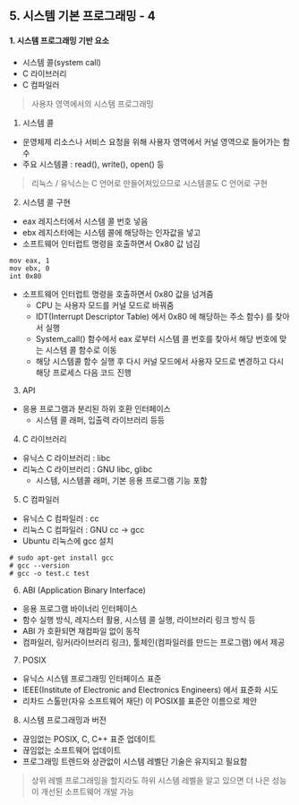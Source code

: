 ## 5. 시스템 기본 프로그래밍 - 4

#### 1. 시스템 프로그래밍 기반 요소
* 시스템 콜(system call)
* C 라이브러리
* C 컴파일러
> 사용자 영역에서의 시스템 프로그래밍

1. 시스템 콜
* 운영체제 리소스나 서비스 요청을 위해 사용자 영역에서 커널 영역으로 들어가는 함수
* 주요 시스템콜 : read(), write(), open() 등
> 리눅스 / 유닉스는 C 언어로 만들어져있으므로 시스템콜도 C 언어로 구현

2. 시스템 콜 구현
* eax 레지스터에서 시스템 콜 번호 넣음
* ebx 레지스터에는 시스템 콜에 해당하는 인자값을 넣고
* 소프트웨어 인터럽트 명령을 호출하면서 Ox80 값 넘김
```
mov eax, 1
mov ebx, 0
int 0x80
```
* 소프트웨어 인터럽트 명령을 호출하면서 0x80 값을 넘겨줌
    * CPU 는 사용자 모드를 커널 모드로 바꿔줌
    * IDT(Interrupt Descriptor Table) 에서 0x80 에 해당하는 주소 함수) 를 찾아서 실행
    * System_call() 함수에서 eax 로부터 시스템 콜 번호를 찾아서 해당 번호에 맞는 시스템 콜 함수로 이동
    * 해당 시스템콜 함수 실행 후 다시 커널 모드에서 사용자 모드로 변경하고 다시 해당 프로세스 다음 코드 진행
    
3. API
* 응용 프로그램과 분리된 하위 호환 인터페이스
    * 시스템 콜 래퍼, 입출력 라이브러리 등등
    
4. C 라이브러리
* 유닉스 C 라이브러리 : libc
* 리눅스 C 라이브러리 : GNU libc, glibc
    * 시스템, 시스템콜 래퍼, 기본 응용 프로그램 기능 포함
    
5. C 컴파일러
* 유닉스 C 컴파일러 : cc
* 리눅스 C 컴파일러 : GNU cc -> gcc
* Ubuntu 리눅스에 gcc 설치
```
# sudo apt-get install gcc
# gcc --version
# gcc -o test.c test
```

6. ABI (Application Binary Interface)
* 응용 프로그램 바이너리 인터페이스
* 함수 실행 방식, 레지스터 활용, 시스템 콜 실행, 라이브러리 링크 방식 등
* ABI 가 호환되면 재컴파일 없이 동작
* 컴파일러, 링커(라이브러리 링크), 툴체인(컴파일러를 만드는 프로그램) 에서 제공

7. POSIX
* 유닉스 시스템 프로그래밍 인터페이스 표준
* IEEE(Institute of Electronic and Electronics Engineers) 에서 표준화 시도
* 리차드 스톨만(자유 소프트웨어 재단) 이 POSIX를 표준안 이름으로 제안

8. 시스템 프로그래밍과 버전
* 끊임없는 POSIX, C, C++ 표준 업데이트
* 끊임없는 소프트웨어 업데이트
* 프로그래밍 트렌드와 상관없이 시스템 레벨단 기술은 유지되고 필요함
> 상위 레벨 프로그래밍을 할지라도 하위 시스템 레벨을 알고 있으면 더 나은 성능이 개선된 소프트웨어 개발 가능


